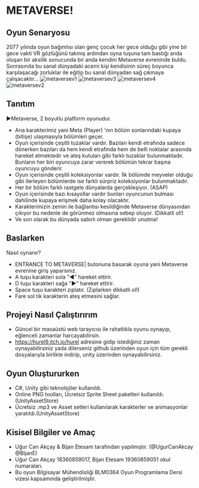 # METAVERSE!

## Oyun Senaryosu
2077 yılında oyun bağımlısı olan genç çocuk her gece olduğu gibi yine bir gece vakti VR gözlüğünü takmış ardından oyna tuşuna tam bastığı anda oluşan bir aksilik sonucunda bir anda kendini Metaverse evreninde buldu. Sonrasında bu sanal dünyadaki acemi kişi kendisinin süreç boyunca karşılaşacağı zorluklar ile eğitip bu sanal dünyadan sağ çıkmaya çalışacaktır...
![metaversev1](https://user-images.githubusercontent.com/56190823/143684300-797df930-07a9-44c1-bbaf-34cd4e1838fe.jpg)
![metaversev3](https://user-images.githubusercontent.com/56190823/143684290-bb1b2c1f-4eab-4d53-bb76-9151bf6be862.jpg)
![metaversev4](https://user-images.githubusercontent.com/56190823/143684294-88b68dd6-da9c-454a-9a05-b06b5faecc4b.jpg)
![metaversev2](https://user-images.githubusercontent.com/56190823/143684295-8f5aaefe-5fb2-4189-b797-5996e75a2a1b.jpg)
## Tanıtım
►Metaverse, 2 boyutlu platform oyunudur.
- Ana karakterimiz yani Meta (Player) 'nın bölüm sonlarındaki kupaya (bitişe) ulaşmasıyla bölümleri geçer. 
- Oyun içerisinde çeşitli tuzaklar vardır. Bazıları kendi etrafında sadece dönerken bazıları da hem kendi etrafında hem de belli noktalar arasında hareket etmektedir ve ateş kutuları gibi farklı tuzaklar bulunmaktadır. Bunların her biri oyuncuya zarar vererek bölümün tekrar başına oyuncuyu gönderir.
- Oyun içerisinde çeşitli koleksiyonlar vardır. İlk bölümde meyveler olduğu gibi ilerleyen bölümlerde ise farklı sürpriz koleksiyonlar bulunmaktadır. 
- Her bir bölüm farklı rastgele dünyalarda gerçekleşiyor. (ASAP)
- Oyun içerisinde bazı kısayollar vardır bunları oyuncunun bulması dahilinde kupaya erişmek daha kolay olacaktır.
- Karakterimizin zemin ile bağlantısı kesildiğinde Metaverse dünyasından çıkıyor bu nedenle de görünmez olmasına sebep oluyor. (Dikkatli ol!)
- Ve son olarak bu dünyada sabırlı olman gereklidir unutma!



## Baslarken
 Nasıl oynanır?
- ENTRANCE TO METAVERSE| butonuna basarak oyuna yani Metaverse evrenine giriş yaparsınız.
- A  tuşu karakteri sola "◄" hareket ettirir.
- D  tuşu karakteri sağa "►" hareket ettirir.
- Space tuşu karakteri zıplatır. (Zıplarken dikkatli ol!)
- Fare sol tık karakterin ateş etmesini sağlar.


## Projeyi Nasıl Çalıştırırım
- Güncel bir masaüstü web tarayıcısı ile rahatlıkla oyunu oynayıp, eğlenceli zamanlar harcayabilirsin.
- https://hurel9.itch.io/hurel adresine gidip istediğiniz zaman oynayabilirsiniz yada dilerseniz github üzerinden oyun için tüm gerekli dosyalarıyla birlikte indirip, unity üzerinden oynayabilirsiniz.



## Oyun Oluştururken
- C#, Unity gibi teknolojiler kullanıldı.
- Online PNG toolları, Ücretsiz Sprite Sheet paketleri kullanıldı. (UnityAssetStore)
- Ücretsiz .mp3 ve Asset setleri kullanılarak karakterler ve animasyonlar yaratıldı.(UnityAssetStore)

## Kisisel Bilgiler ve Amaç
- Uğur Can Akçay & Bijan Etesam tarafından yapılmıştır. (@UgurCanAkcay @BijanE)
- Uğur Can Akçay 18360859017, Bijan Etesam 19360859051 okul numaraları.
- Bu oyun Bilgisayar Mühendisliği BLM0364 Oyun Programlama Dersi vizesi kapsamında geliştirilmiştir.
